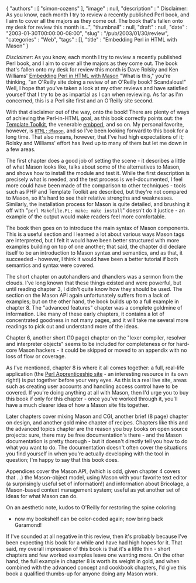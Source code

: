 {
   "authors" : [
      "simon-cozens"
   ],
   "image" : null,
   "description" : " Disclaimer: As you know, each month I try to review a recently published Perl book, and I aim to cover all the majors as they come out. The book that's fallen onto my desk for review this month is...",
   "thumbnail" : null,
   "draft" : null,
   "date" : "2003-01-30T00:00:00-08:00",
   "slug" : "/pub/2003/01/30/review",
   "categories" : "Web",
   "tags" : [],
   "title" : "Embedding Perl in HTML with Mason"
}





*Disclaimer*: As you know, each month I try to review a recently
published Perl book, and I aim to cover all the majors as they come out.
The book that's fallen onto my desk for review this month is Dave Rolsky
and Ken Williams' [Embedding Perl in HTML with
Mason](http://www.oreilly.com/catalog/perlhtmlmason) "What is this,"
you're thinking, "an O'Reilly site doing a review of an O'Reilly book?
Scandalous!" Well, I hope that you've taken a look at my other reviews
and have satisfied yourself that I try to be as impartial as I can when
reviewing. As far as I'm concerned, this is a Perl site first and an
O'Reilly site second.

With that disclaimer out of the way, onto the book! There are plenty of
ways of achieving the Perl-in-HTML goal, as this book correctly points
out: the [Template Toolkit](http://www.template-toolkit.org/), the
venerable [embperl](http://perl.apache.org/embperl/), and so on. My
personal favorite, however, is [`HTML::Mason`](http://www.masonhq.com/),
and so I've been looking forward to this book for a long time. That also
means, however, that I've had high expectations of it; Rolsky and
Williams' effort has lived up to many of them but let me down in a few
areas.

The first chapter does a good job of setting the scene - it describes a
little of what Mason looks like, talks about some of the alternatives to
Mason, and shows how to install the module and test it. While the first
description is precisely what is needed, and the test process is
well-documented, I feel more could have been made of the comparison to
other techniques - tools such as PHP and Template Toolkit are described,
but they're not compared to Mason, so it's hard to see their relative
strengths and weaknesses. Similarly, the installation process for Mason
is quite detailed, and brushing it off with
"`perl Makefile.PL; make; make install`" doesn't do it justice - an
example of the output would make readers feel more comfortable.

The book then goes on to introduce the main syntax of Mason components.
This is a useful section and I learned a lot about various ways Mason
tags are interpreted, but I felt it would have been better structured
with more examples building on top of one another; that said, the
chapter did declare itself to be an introduction to Mason syntax and
semantics, and as that, it succeeded - however, I think it would have
been a better tutorial if both semantics and syntax were covered.

The short chapter on autohandlers and dhandlers was a sermon from the
clouds. I've long known that these things existed and were powerful, but
until reading chapter 3, I didn't quite know how they should be used.
The section on the Mason API again unfortunately suffers from a lack of
examples; but on the other hand, the book builds up to a full example in
chapter 8. The "advanced features" chapter was a complete goldmine of
information. Like many of these early chapters, it contains a lot of
concentrated goodness in not many pages, and it will take me several
more readings to pick out and understand more of the ideas.

Chapter 6, another short (10 page) chapter on the "lexer compiler,
resolver and interpreter objects" seems to be included for completeness
or for hard-core Mason hackers - it could be skipped or moved to an
appendix with no loss of flow or coverage.

As I've mentioned, chapter 8 is where it all comes together: a full,
real-life application (the [Perl Apprenticeship
site](http://apprentice.perl.org/) - an interesting resource in its own
right!) is put together before your very eyes. As this is a real live
site, areas such as creating user accounts and handling access control
have to be covered. If you're doing anything at all with Mason, then I'd
urge you to buy this book if only for this chapter - once you've worked
through it, you'll have a much clearer idea of how a Mason site fits
together.

Later chapters cover mixing Mason and CGI, another brief (8 page)
chapter on design, and another gold mine chapter of recipes. Chapters
like this and the advanced topics chapter are the reason you buy books
on open source projects: sure, there may be free documentation's there -
and the Mason documentation is pretty thorough - but it doesn't directly
tell you how to do what you want to do. The documentation doesn't often
cover the situations you find yourself in when you're actually
developing with the tool in question; I'm happy to say that this book
does.

Appendices cover the Mason API, (which is odd, given chapter 4 covers
that ...) the Mason-object model, using Mason with your favorite text
editor (a surprisingly useful set of information!) and information about
Bricolage, a Mason-based context management system; useful as yet
another set of ideas for what Mason can do.

On an aesthetic note, kudos to O'Reilly for restoring the spine coloring
- now my bookshelf can be color-coded again; now bring back Garamond!

If I've sounded at all negative in this review, then it's probably
because I've been expecting this book for a while and have had high
hopes for it. That said, my overall impression of this book is that it's
a little thin - short chapters and few worked examples leave one wanting
more. On the other hand, the full example in chapter 8 is worth its
weight in gold, and when combined with the advanced concept and cookbook
chapters, I'd give this book a qualified thumbs-up for anyone doing any
Mason work.


